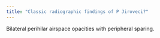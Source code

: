 ```yaml
---
title: "Classic radiographic findings of P Jiroveci?"
---
```

Bilateral perihilar airspace opacities with peripheral sparing.


